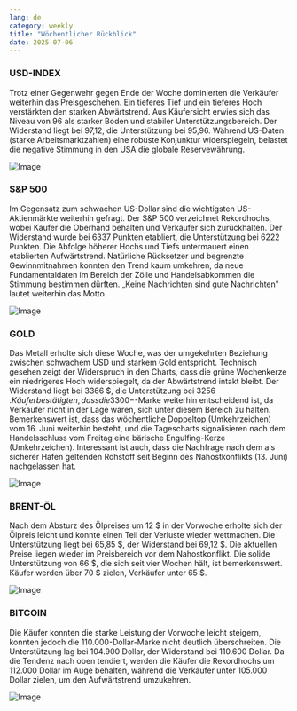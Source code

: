 ```yaml
---
lang: de
category: weekly
title: "Wöchentlicher Rückblick"
date: 2025-07-06
---
```


### USD-INDEX

Trotz einer Gegenwehr gegen Ende der Woche dominierten die Verkäufer weiterhin das Preisgeschehen. Ein tieferes Tief und ein tieferes Hoch verstärkten den starken Abwärtstrend. Aus Käufersicht erwies sich das Niveau von 96 als starker Boden und stabiler Unterstützungsbereich. Der Widerstand liegt bei 97,12, die Unterstützung bei 95,96. Während US-Daten (starke Arbeitsmarktzahlen) eine robuste Konjunktur widerspiegeln, belastet die negative Stimmung in den USA die globale Reservewährung.

![Image](https://markleighedu.github.io/img/Jul-2025/06-Jul-2025/usdindex.jpg)

### S&P 500

Im Gegensatz zum schwachen US-Dollar sind die wichtigsten US-Aktienmärkte weiterhin gefragt. Der S&P 500 verzeichnet Rekordhochs, wobei Käufer die Oberhand behalten und Verkäufer sich zurückhalten. Der Widerstand wurde bei 6337 Punkten etabliert, die Unterstützung bei 6222 Punkten. Die Abfolge höherer Hochs und Tiefs untermauert einen etablierten Aufwärtstrend. Natürliche Rücksetzer und begrenzte Gewinnmitnahmen konnten den Trend kaum umkehren, da neue Fundamentaldaten im Bereich der Zölle und Handelsabkommen die Stimmung bestimmen dürften. „Keine Nachrichten sind gute Nachrichten" lautet weiterhin das Motto.

![Image](https://markleighedu.github.io/img/Jul-2025/06-Jul-2025/sp500.jpg)

### GOLD

Das Metall erholte sich diese Woche, was der umgekehrten Beziehung zwischen schwachem USD und starkem Gold entspricht. Technisch gesehen zeigt der Widerspruch in den Charts, dass die grüne Wochenkerze ein niedrigeres Hoch widerspiegelt, da der Abwärtstrend intakt bleibt. Der Widerstand liegt bei 3366 $, die Unterstützung bei 3256 $. Käufer bestätigten, dass die 3300-$-Marke weiterhin entscheidend ist, da Verkäufer nicht in der Lage waren, sich unter diesem Bereich zu halten. Bemerkenswert ist, dass das wöchentliche Doppeltop (Umkehrzeichen) vom 16. Juni weiterhin besteht, und die Tagescharts signalisieren nach dem Handelsschluss vom Freitag eine bärische Engulfing-Kerze (Umkehrzeichen). Interessant ist auch, dass die Nachfrage nach dem als sicherer Hafen geltenden Rohstoff seit Beginn des Nahostkonflikts (13. Juni) nachgelassen hat.

![Image](https://markleighedu.github.io/img/Jul-2025/06-Jul-2025/gold.jpg)

### BRENT-ÖL

Nach dem Absturz des Ölpreises um 12 $ in der Vorwoche erholte sich der Ölpreis leicht und konnte einen Teil der Verluste wieder wettmachen. Die Unterstützung liegt bei 65,85 $, der Widerstand bei 69,12 $. Die aktuellen Preise liegen wieder im Preisbereich vor dem Nahostkonflikt. Die solide Unterstützung von 66 $, die sich seit vier Wochen hält, ist bemerkenswert. Käufer werden über 70 $ zielen, Verkäufer unter 65 $.

![Image](https://markleighedu.github.io/img/Jul-2025/06-Jul-2025/brentoil.jpg)

### BITCOIN

Die Käufer konnten die starke Leistung der Vorwoche leicht steigern, konnten jedoch die 110.000-Dollar-Marke nicht deutlich überschreiten. Die Unterstützung lag bei 104.900 Dollar, der Widerstand bei 110.600 Dollar. Da die Tendenz nach oben tendiert, werden die Käufer die Rekordhochs um 112.000 Dollar im Auge behalten, während die Verkäufer unter 105.000 Dollar zielen, um den Aufwärtstrend umzukehren.

![Image](https://markleighedu.github.io/img/Jul-2025/06-Jul-2025/bitcoin.jpg)


